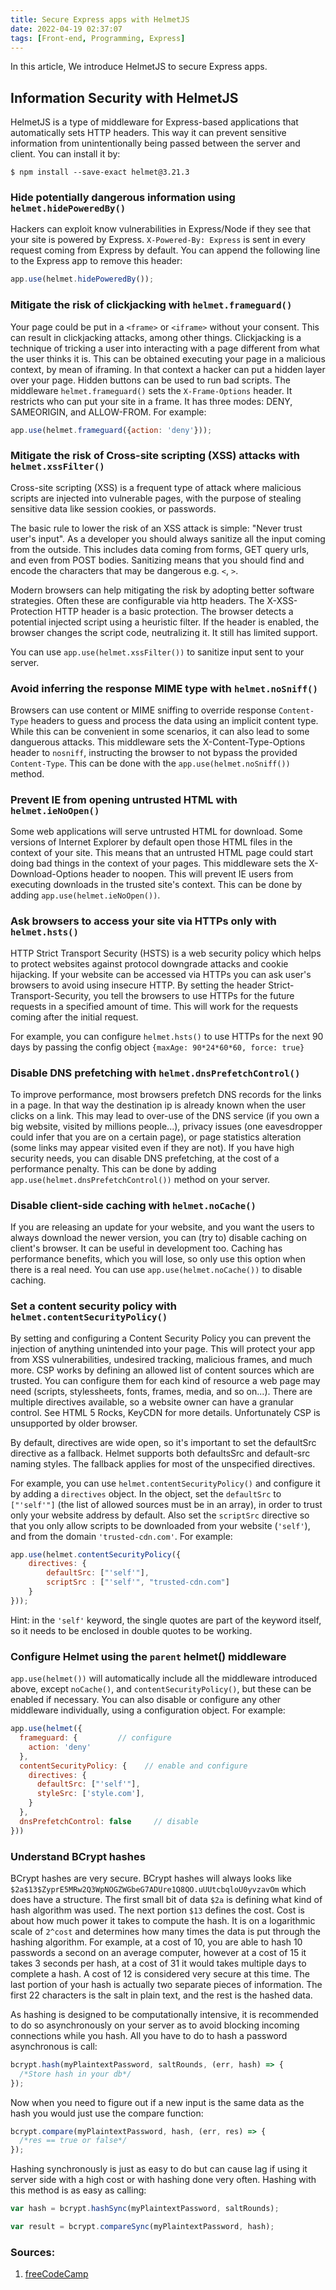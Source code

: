 ```yaml
---
title: Secure Express apps with HelmetJS
date: 2022-04-19 02:37:07
tags: [Front-end, Programming, Express]
---
```






In this article, We introduce HelmetJS to secure Express apps. 

<!-- more -->


## Information Security with HelmetJS

HelmetJS is a type of middleware for Express-based applications that automatically sets HTTP headers. This way it can prevent sensitive information from unintentionally being passed between the server and client. You can install it by:

```shell
$ npm install --save-exact helmet@3.21.3
```





### Hide potentially dangerous information using `helmet.hidePoweredBy()`

Hackers can exploit know vulnerabilities in Express/Node if they see that your site is powered by Express. `X-Powered-By: Express` is sent in every request coming from Express by default. You can append the following line to the Express app to remove this header:

```js
app.use(helmet.hidePoweredBy());
```



### Mitigate the risk of clickjacking with `helmet.frameguard()`

Your page could be put in a `<frame>` or `<iframe>` without your consent. This can result in clickjacking attacks, among other things. Clickjacking is a technique of tricking a user into interacting with a page different from what the user thinks it is. This can be obtained executing your page in a malicious context, by mean of iframing. In that context a hacker can put a hidden layer over your page. Hidden buttons can be used to run bad scripts. The middleware `helmet.frameguard()` sets the `X-Frame-Options` header. It restricts who can put your site in a frame. It has three modes: DENY, SAMEORIGIN, and ALLOW-FROM. For example: 

```js
app.use(helmet.frameguard({action: 'deny'}));
```



### Mitigate the risk of Cross-site scripting (XSS) attacks with `helmet.xssFilter()`

Cross-site scripting (XSS) is a frequent type of attack where malicious scripts are injected into vulnerable pages, with the purpose of stealing sensitive data like session cookies, or passwords.

The basic rule to lower the risk of an XSS attack is simple: "Never trust user's input". As a developer you should always sanitize all the input coming from the outside. This includes data coming from forms, GET query urls, and even from POST bodies. Sanitizing means that you should find and encode the characters that may be dangerous e.g. `<`, `>`. 

Modern browsers can help mitigating the risk by adopting better software strategies. Often these are configurable via http headers. The X-XSS-Protection HTTP header is a basic protection. The browser detects a potential injected script using a heuristic filter. If the header is enabled, the browser changes the script code, neutralizing it. It still has limited support. 

You can use `app.use(helmet.xssFilter())` to sanitize input sent to your server. 



### Avoid inferring the response MIME type with `helmet.noSniff()`

Browsers can use content or MIME sniffing to override response `Content-Type` headers to guess and process the data using an implicit content type. While this can be convenient in some scenarios, it can also lead to some danguerous attacks. This middleware sets the X-Content-Type-Options header to `nosniff`, instructing the browser to not bypass the provided `Content-Type`. This can be done with the `app.use(helmet.noSniff())` method. 



### Prevent IE from opening untrusted HTML with `helmet.ieNoOpen()`

Some web applications will serve untrusted HTML for download. Some versions of Internet Explorer by default open those HTML files in the context of your site. This means that an untrusted HTML page could start doing bad things in the context of your pages. This middleware sets the X-Download-Options header to noopen. This will prevent IE users from executing downloads in the trusted site's context. This can be done by adding `app.use(helmet.ieNoOpen())`. 



### Ask browsers to access your site via HTTPs only with `helmet.hsts()`

HTTP Strict Transport Security (HSTS) is a web security policy which helps to protect websites against protocol downgrade attacks and cookie hijacking. If your website can be accessed via HTTPs you can ask user's browsers to avoid using insecure HTTP. By setting the header Strict-Transport-Security, you tell the browsers to use HTTPs for the future requests in a specified amount of time. This will work for the requests coming after the initial request. 

For example, you can configure `helmet.hsts()` to use HTTPs for the next 90 days by passing the config object `{maxAge: 90*24*60*60, force: true}`



### Disable DNS prefetching with `helmet.dnsPrefetchControl()`

To improve performance, most browsers prefetch DNS records for the links in a page. In that way the destination ip is already known when the user clicks on a link. This may lead to over-use of the DNS service (if you own a big website, visited by millions people...), privacy issues (one eavesdropper could infer that you are on a certain page), or page statistics alteration (some links may appear visited even if they are not). If you have high security needs, you can disable DNS prefetching, at the cost of a performance penalty. This can be done by adding `app.use(helmet.dnsPrefetchControl())` method on your server. 



### Disable client-side caching with `helmet.noCache()`

If you are releasing an update for your website, and you want the users to always download the newer version, you can (try to) disable caching on client's browser. It can be useful in development too. Caching has performance benefits, which you will lose, so only use this option when there is a real need. You can use `app.use(helmet.noCache())` to disable caching. 



### Set a content security policy with `helmet.contentSecurityPolicy()`

By setting and configuring a Content Security Policy you can prevent the injection of anything unintended into your page. This will protect your app from XSS vulnerabilities, undesired tracking, malicious frames, and much more. CSP works by defining an allowed list of content sources which are trusted. You can configure them for each kind of resource a web page may need (scripts, stylessheets, fonts, frames, media, and so on...). There are multiple directives available, so a website owner can have a granular control. See HTML 5 Rocks, KeyCDN for more details. Unfortunately CSP is unsupported by older browser. 

By default, directives are wide open, so it's important to set the defaultSrc directive as a fallback. Helmet supports both defaultsSrc and default-src naming styles. The fallback applies for most of the unspecified directives. 

For example, you can use `helmet.contentSecurityPolicy()` and configure it by adding a `directives` object. In the object, set the `defaultSrc` to `["'self'"]` (the list of allowed sources must be in an array), in order to trust only your website address by default. Also set the `scriptSrc` directive so that you only allow scripts to be downloaded from your website (`'self'`), and from the domain `'trusted-cdn.com'`. For example: 

```js
app.use(helmet.contentSecurityPolicy({ 
    directives: { 
        defaultSrc: ["'self'"], 
        scriptSrc : ["'self'", "trusted-cdn.com"] 
    }
}));
```



Hint: in the `'self'` keyword, the single quotes are part of the keyword itself, so it needs to be enclosed in double quotes to be working. 





### Configure Helmet using the `parent` helmet() middleware

`app.use(helmet())` will automatically include all the middleware introduced above, except `noCache()`, and `contentSecurityPolicy()`, but these can be enabled if necessary. You can also disable or configure any other middleware individually, using a configuration object. For example: 

```js
app.use(helmet({
  frameguard: {         // configure
    action: 'deny'
  },
  contentSecurityPolicy: {    // enable and configure
    directives: {
      defaultSrc: ["'self'"],
      styleSrc: ['style.com'],
    }
  },
  dnsPrefetchControl: false     // disable
}))
```





### Understand BCrypt hashes

BCrypt hashes are very secure. BCrypt hashes will always looks like `$2a$13$ZyprE5MRw2Q3WpNOGZWGbeG7ADUre1Q8QO.uUUtcbqloU0yvzavOm` which does have a structure. The first small bit of data `$2a` is defining what kind of hash algorithm was used. The next portion `$13` defines the cost. Cost is about how much power it takes to compute the hash. It is on a logarithmic scale of `2^cost` and determines how many times the data is put through the hashing algorithm. For example, at a cost of 10, you are able to hash 10 passwords a second on an average computer, however at a cost of 15 it takes 3 seconds per hash, at a cost of 31 it would takes multiple days to complete a hash. A cost of 12 is considered very secure at this time. The last portion of your hash is actually two separate pieces of information. The first 22 characters is the salt in plain text, and the rest is the hashed data. 

As hashing is designed to be computationally intensive, it is recommended to do so asynchronously on your server as to avoid blocking incoming connections while you hash. All you have to do to hash a password asynchronous is call:

```js
bcrypt.hash(myPlaintextPassword, saltRounds, (err, hash) => {
  /*Store hash in your db*/
});
```



Now when you need to figure out if a new input is the same data as the hash you would just use the compare function:

```js
bcrypt.compare(myPlaintextPassword, hash, (err, res) => {
  /*res == true or false*/
});
```



Hashing synchronously is just as easy to do but can cause lag if using it server side with a high cost or with hashing done very often. Hashing with this method is as easy as calling: 

```js
var hash = bcrypt.hashSync(myPlaintextPassword, saltRounds);

var result = bcrypt.compareSync(myPlaintextPassword, hash);
```



### Sources:

1. [freeCodeCamp](https://www.freecodecamp.org)

   